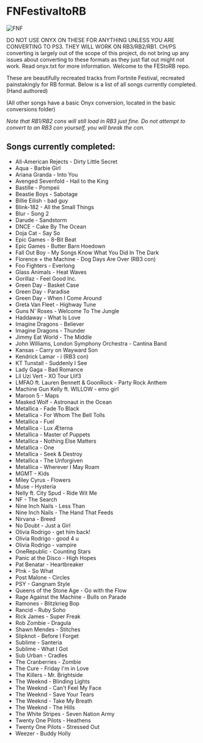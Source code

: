 # FNFestivaltoRB

![FNF](https://github.com/FEStoRB/FNFestivaltoRB/assets/158007129/c65f6997-8300-4c21-b210-2a6d4d7ca76b)

DO NOT USE ONYX ON THESE FOR ANYTHING UNLESS YOU ARE CONVERTING TO PS3. THEY WILL WORK ON RB3/RB2/RB1.
CH/PS converting is largely out of the scope of this project, do not bring up any issues about converting to these formats as they just flat out might not work.
Read onyx.txt for more information.
Welcome to the FEStoRB repo.

These are beautifully recreated tracks from Fortnite Festival, recreated painstakingly for RB format.
Below is a list of all songs currently completed. (Hand authored) 

(All other songs have a basic Onyx conversion, located in the basic conversions folder)

*Note that RB1/RB2 cons will still load in RB3 just fine. Do not attempt to convert to an RB3 con yourself, you will break the con.*

## Songs currently completed:
* All-American Rejects - Dirty Little Secret
* Aqua - Barbie Girl
* Ariana Granda - Into You
* Avenged Sevenfold - Hail to the King
* Bastille - Pompeii
* Beastie Boys - Sabotage
* Billie Eilish - bad guy
* Blink-182 - All the Small Things
* Blur - Song 2
* Darude - Sandstorm
* DNCE - Cake By The Ocean
* Doja Cat - Say So
* Epic Games - 8-Bit Beat
* Epic Games - Butter Barn Hoedown
* Fall Out Boy - My Songs Know What You Did In The Dark
* Florence + the Machine - Dog Days Are Over (RB3 con)
* Foo Fighters - Everlong
* Glass Animals - Heat Waves
* Gorillaz - Feel Good Inc.
* Green Day - Basket Case
* Green Day - Paradise
* Green Day - When I Come Around
* Greta Van Fleet - Highway Tune
* Guns N' Roses - Welcome To The Jungle
* Haddaway - What Is Love
* Imagine Dragons - Believer
* Imagine Dragons - Thunder
* Jimmy Eat World - The Middle
* John Williams, London Symphony Orchestra - Cantina Band
* Kansas - Carry on Wayward Son
* Kendrick Lamar - i (RB3 con)
* KT Tunstall - Suddenly I See
* Lady Gaga - Bad Romance
* Lil Uzi Vert - XO Tour Llif3
* LMFAO ft. Lauren Bennett & GoonRock - Party Rock Anthem
* Machine Gun Kelly ft. WILLOW - emo girl
* Maroon 5 - Maps
* Masked Wolf - Astronaut in the Ocean
* Metallica - Fade To Black
* Metallica - For Whom The Bell Tolls
* Metallica - Fuel
* Metallica - Lux Æterna
* Metallica - Master of Puppets
* Metallica - Nothing Else Matters
* Metallica - One
* Metallica - Seek & Destroy
* Metallica - The Unforgiven
* Metallica - Wherever I May Roam
* MGMT - Kids
* Miley Cyrus - Flowers
* Muse - Hysteria
* Nelly ft. City Spud - Ride Wit Me
* NF - The Search
* Nine Inch Nails - Less Than
* Nine Inch Nails - The Hand That Feeds
* Nirvana - Breed
* No Doubt - Just a Girl
* Olivia Rodrigo - get him back!
* Olivia Rodrigo - good 4 u
* Olivia Rodrigo - vampire
* OneRepublic - Counting Stars
* Panic at the Disco - High Hopes
* Pat Benatar - Heartbreaker
* P!nk - So What
* Post Malone - Circles
* PSY - Gangnam Style
* Queens of the Stone Age - Go with the Flow
* Rage Against the Machine - Bulls on Parade
* Ramones - Blitzkrieg Bop
* Rancid - Ruby Soho
* Rick James - Super Freak
* Rob Zombie - Dragula
* Shawn Mendes - Stitches
* Slipknot - Before I Forget
* Sublime - Santeria
* Sublime - What I Got
* Sub Urban - Cradles
* The Cranberries - Zombie
* The Cure - Friday I'm in Love
* The Killers - Mr. Brightside
* The Weeknd - Blinding Lights
* The Weeknd - Can't Feel My Face
* The Weeknd - Save Your Tears
* The Weeknd - Take My Breath
* The Weeknd - The Hills
* The White Stripes - Seven Nation Army
* Twenty One Pilots - Heathens
* Twenty One Pilots - Stressed Out
* Weezer - Buddy Holly
